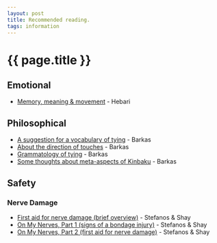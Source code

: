 ```yaml
---
layout: post
title: Recommended reading.
tags: information
---
```


# {{ page.title }}
## Emotional


- [Memory, meaning & movement](http://senseshibari.com/shared-different-meanings-movement/) - Hebari
## Philosophical

- [A suggestion for a vocabulary of tying](http://http://www.barkaskinbaku.com/a-vocabulary-of-tying/) - Barkas
- [About the direction of touches](http://www.barkaskinbaku.com/about-the-direction-of-touches/) - Barkas
- [Grammatology of tying](https://fetlife.com/users/1762060/posts/2947616) - Barkas
- [Some thoughts about meta-aspects of Kinbaku](https://fetlife.com/users/1762060/posts/2762869) - Barkas

## Safety
### Nerve Damage

- [First aid for nerve damage (brief overview)](http://www.remedialropes.com/nerve-damage/first-aid-for-nerve-damage/) - Stefanos & Shay
- [On My Nerves, Part 1 (signs of a bondage injury)](http://www.stefanosandshay.com/articles/private-duty-on-my-nerves-part-1-signs-of-a-bondage-injury/) - Stefanos & Shay
- [On My Nerves, Part 2 (first aid for nerve damage)](http://www.stefanosandshay.com/articles/private-duty-getting-on-my-nerves/) - Stefanos & Shay

